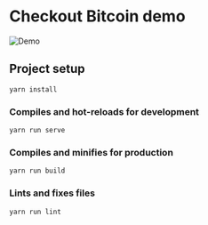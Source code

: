 # Checkout Bitcoin demo

![Demo](https://user-images.githubusercontent.com/407470/47375163-8dd2ec00-d6e7-11e8-99ab-0b1381f404c6.gif)

## Project setup
```
yarn install
```

### Compiles and hot-reloads for development
```
yarn run serve
```

### Compiles and minifies for production
```
yarn run build
```

### Lints and fixes files
```
yarn run lint
```
